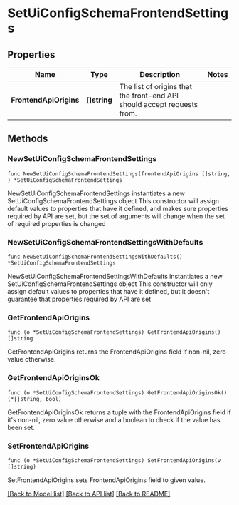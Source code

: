 # SetUiConfigSchemaFrontendSettings

## Properties

Name | Type | Description | Notes
------------ | ------------- | ------------- | -------------
**FrontendApiOrigins** | **[]string** | The list of origins that the front-end API should accept requests from. | 

## Methods

### NewSetUiConfigSchemaFrontendSettings

`func NewSetUiConfigSchemaFrontendSettings(frontendApiOrigins []string, ) *SetUiConfigSchemaFrontendSettings`

NewSetUiConfigSchemaFrontendSettings instantiates a new SetUiConfigSchemaFrontendSettings object
This constructor will assign default values to properties that have it defined,
and makes sure properties required by API are set, but the set of arguments
will change when the set of required properties is changed

### NewSetUiConfigSchemaFrontendSettingsWithDefaults

`func NewSetUiConfigSchemaFrontendSettingsWithDefaults() *SetUiConfigSchemaFrontendSettings`

NewSetUiConfigSchemaFrontendSettingsWithDefaults instantiates a new SetUiConfigSchemaFrontendSettings object
This constructor will only assign default values to properties that have it defined,
but it doesn't guarantee that properties required by API are set

### GetFrontendApiOrigins

`func (o *SetUiConfigSchemaFrontendSettings) GetFrontendApiOrigins() []string`

GetFrontendApiOrigins returns the FrontendApiOrigins field if non-nil, zero value otherwise.

### GetFrontendApiOriginsOk

`func (o *SetUiConfigSchemaFrontendSettings) GetFrontendApiOriginsOk() (*[]string, bool)`

GetFrontendApiOriginsOk returns a tuple with the FrontendApiOrigins field if it's non-nil, zero value otherwise
and a boolean to check if the value has been set.

### SetFrontendApiOrigins

`func (o *SetUiConfigSchemaFrontendSettings) SetFrontendApiOrigins(v []string)`

SetFrontendApiOrigins sets FrontendApiOrigins field to given value.



[[Back to Model list]](../README.md#documentation-for-models) [[Back to API list]](../README.md#documentation-for-api-endpoints) [[Back to README]](../README.md)


